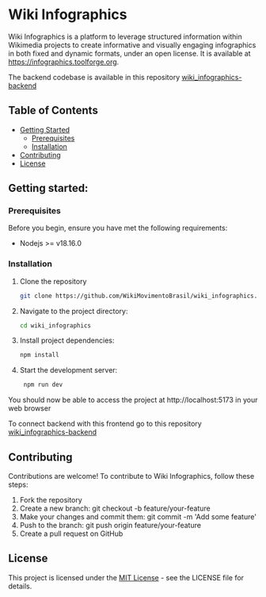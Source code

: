 # Wiki Infographics

Wiki Infographics is a platform to leverage structured information within Wikimedia projects to create informative and visually engaging infographics in both fixed and dynamic formats, under an open license. It is available at https://infographics.toolforge.org.

The backend codebase is available in this repository [wiki_infographics-backend](https://github.com/WikiMovimentoBrasil/wiki_infographics-backend)

## Table of Contents

- [Getting Started](#getting-started)
  - [Prerequisites](#prerequisites)
  - [Installation](#installation)
- [Contributing](#contributing)
- [License](#license)

## Getting started:

### Prerequisites

Before you begin, ensure you have met the following requirements:

- Nodejs >= v18.16.0

### Installation

1. Clone the repository

   ```bash
   git clone https://github.com/WikiMovimentoBrasil/wiki_infographics.git

   ```

2. Navigate to the project directory:

   ```bash
   cd wiki_infographics

   ```

3. Install project dependencies:

   ```bash
   npm install

   ```

4. Start the development server:
   ```bash
    npm run dev
   ```

You should now be able to access the project at http://localhost:5173 in your web browser

To connect backend with this frontend go to this repository [wiki_infographics-backend](https://github.com/WikiMovimentoBrasil/wiki_infographics-backend)

## Contributing

Contributions are welcome! To contribute to Wiki Infographics, follow these steps:

1. Fork the repository
2. Create a new branch: git checkout -b feature/your-feature
3. Make your changes and commit them: git commit -m 'Add some feature'
4. Push to the branch: git push origin feature/your-feature
5. Create a pull request on GitHub

## License

This project is licensed under the [MIT License](https://opensource.org/license/mit) - see the LICENSE file for details.
